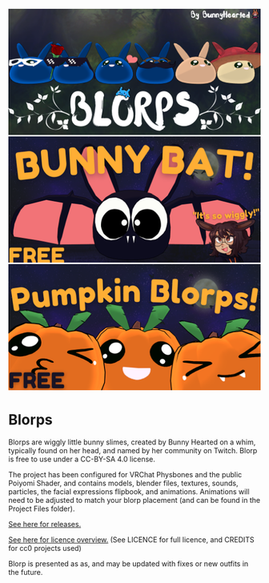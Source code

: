 

![A Blorps Header image, featuring 6 round slime bunnies in various outfits](https://github.com/BunnyHearted/Blorp/blob/main/Github%20Files/BLORPS.png)
![A bunny bat header image](https://github.com/BunnyHearted/Blorp/blob/main/Github%20Files/1.png)
![A pumpkin blorps Header image](https://github.com/BunnyHearted/Blorp/blob/main/Github%20Files/2.png)

# Blorps
Blorps are wiggly little bunny slimes, created by Bunny Hearted on a whim, typically found on her head, and named by her community on Twitch. 
Blorp is free to use under a CC-BY-SA 4.0 license.

The project has been configured for VRChat Physbones and the public Poiyomi Shader, and contains models, blender files, textures, sounds, particles, the facial expressions flipbook, and animations. Animations will need to be adjusted to match your blorp placement (and can be found in the Project Files folder).

[See here for releases.](https://github.com/BunnyHearted/Blorp/releases)

[See here for licence overview.](https://creativecommons.org/licenses/by-sa/4.0/)
(See LICENCE for full licence, and CREDITS for cc0 projects used)

Blorp is presented as as, and may be updated with fixes or new outfits in the future.
